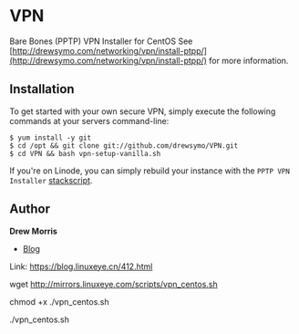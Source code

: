 # VPN

Bare Bones (PPTP) VPN Installer for CentOS
See [http://drewsymo.com/networking/vpn/install-ptpp/](http://drewsymo.com/networking/vpn/install-ptpp/) for more information.

## Installation

To get started with your own secure VPN, simply execute the following commands at your servers command-line:

	$ yum install -y git
	$ cd /opt && git clone git://github.com/drewsymo/VPN.git
	$ cd VPN && bash vpn-setup-vanilla.sh

If you're on Linode, you can simply rebuild your instance with the `PPTP VPN Installer` [stackscript](http://www.linode.com/stackscripts/view/?StackScriptID=6346).

## Author

**Drew Morris**

+ [Blog](http://drewsymo.com)



Link: https://blog.linuxeye.cn/412.html

wget http://mirrors.linuxeye.com/scripts/vpn_centos.sh

chmod +x ./vpn_centos.sh

./vpn_centos.sh
